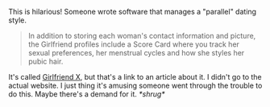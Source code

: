 This is hilarious! Someone wrote software that manages a "parallel" dating style.

> In addition to storing each woman's contact information and picture, the Girlfriend profiles include a Score Card where you track her sexual preferences, her menstrual cycles and how she styles her pubic hair.

It's called [Girlfriend X](http://www.wired.com/news/columns/0,70231-0.html), but that's a link to an article about it. I didn't go to the actual website. I just thing it's amusing someone went through the trouble to do this. Maybe there's a demand for it. *\*shrug\**
